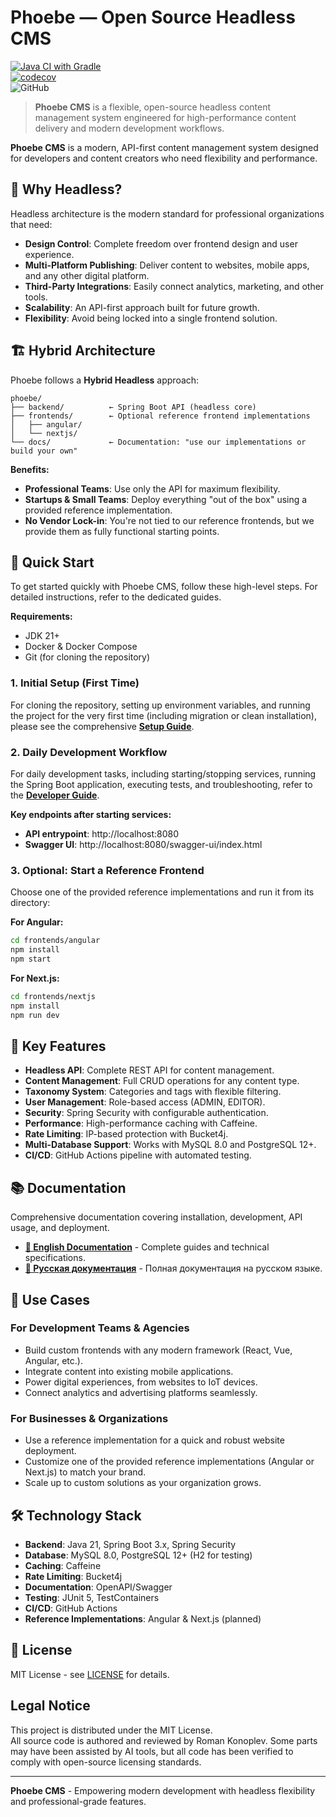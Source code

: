 # Phoebe — Open Source Headless CMS

[![Java CI with Gradle](https://github.com/rkonoplev/phoebe/actions/workflows/gradle-ci.yml/badge.svg)](
https://github.com/rkonoplev/phoebe/actions/workflows/gradle-ci.yml)  
[![codecov](https://codecov.io/gh/rkonoplev/phoebe/graph/badge.svg?token=YOUR_TOKEN)](
https://codecov.io/gh/rkonoplev/phoebe)  
![GitHub](https://img.shields.io/github/license/rkonoplev/news-platform)

> **Phoebe CMS** is a flexible, open-source headless content management system engineered for
> high-performance content delivery and modern development workflows.

**Phoebe CMS** is a modern, API-first content management system designed for developers and content
creators who need flexibility and performance.

## 🎯 Why Headless?

Headless architecture is the modern standard for professional organizations that need:

- **Design Control**: Complete freedom over frontend design and user experience.
- **Multi-Platform Publishing**: Deliver content to websites, mobile apps, and any other digital
  platform.
- **Third-Party Integrations**: Easily connect analytics, marketing, and other tools.
- **Scalability**: An API-first approach built for future growth.
- **Flexibility**: Avoid being locked into a single frontend solution.

## 🏗️ Hybrid Architecture

Phoebe follows a **Hybrid Headless** approach:

```
phoebe/
├── backend/          ← Spring Boot API (headless core)
├── frontends/        ← Optional reference frontend implementations
│   ├── angular/
│   └── nextjs/
└── docs/             ← Documentation: "use our implementations or build your own"
```

**Benefits:**
- **Professional Teams**: Use only the API for maximum flexibility.
- **Startups & Small Teams**: Deploy everything "out of the box" using a provided reference implementation.
- **No Vendor Lock-in**: You're not tied to our reference frontends, but we provide them as fully functional starting points.

## 🚀 Quick Start

To get started quickly with Phoebe CMS, follow these high-level steps. For detailed instructions,
refer to the dedicated guides.

**Requirements:**
- JDK 21+
- Docker & Docker Compose
- Git (for cloning the repository)

### 1. Initial Setup (First Time)
For cloning the repository, setting up environment variables, and running the project for the very
first time (including migration or clean installation), please see the comprehensive
**[Setup Guide](docs/en/SETUP_GUIDE.md)**.

### 2. Daily Development Workflow
For daily development tasks, including starting/stopping services, running the Spring Boot
application, executing tests, and troubleshooting, refer to the
**[Developer Guide](docs/en/DEVELOPER_GUIDE.md)**.

**Key endpoints after starting services:**
- **API entrypoint**: http://localhost:8080
- **Swagger UI**: http://localhost:8080/swagger-ui/index.html

### 3. Optional: Start a Reference Frontend
Choose one of the provided reference implementations and run it from its directory:

**For Angular:**
```bash
cd frontends/angular
npm install
npm start
```

**For Next.js:**
```bash
cd frontends/nextjs
npm install
npm run dev
```

## 🔧 Key Features

- **Headless API**: Complete REST API for content management.
- **Content Management**: Full CRUD operations for any content type.
- **Taxonomy System**: Categories and tags with flexible filtering.
- **User Management**: Role-based access (ADMIN, EDITOR).
- **Security**: Spring Security with configurable authentication.
- **Performance**: High-performance caching with Caffeine.
- **Rate Limiting**: IP-based protection with Bucket4j.
- **Multi-Database Support**: Works with MySQL 8.0 and PostgreSQL 12+.
- **CI/CD**: GitHub Actions pipeline with automated testing.

## 📚 Documentation

Comprehensive documentation covering installation, development, API usage, and deployment.

- **[📖 English Documentation](docs/en/)** - Complete guides and technical specifications.
- **[📖 Русская документация](docs/ru/)** - Полная документация на русском языке.

## 🌟 Use Cases

### For Development Teams & Agencies
- Build custom frontends with any modern framework (React, Vue, Angular, etc.).
- Integrate content into existing mobile applications.
- Power digital experiences, from websites to IoT devices.
- Connect analytics and advertising platforms seamlessly.

### For Businesses & Organizations
- Use a reference implementation for a quick and robust website deployment.
- Customize one of the provided reference implementations (Angular or Next.js) to match your brand.
- Scale up to custom solutions as your organization grows.

## 🛠️ Technology Stack

- **Backend**: Java 21, Spring Boot 3.x, Spring Security
- **Database**: MySQL 8.0, PostgreSQL 12+ (H2 for testing)
- **Caching**: Caffeine
- **Rate Limiting**: Bucket4j
- **Documentation**: OpenAPI/Swagger
- **Testing**: JUnit 5, TestContainers
- **CI/CD**: GitHub Actions
- **Reference Implementations**: Angular & Next.js (planned)

## 📄 License

MIT License - see [LICENSE](LICENSE) for details.

## Legal Notice

This project is distributed under the MIT License.  
All source code is authored and reviewed by Roman Konoplev. Some parts may have been assisted by AI tools,
but all code has been verified to comply with open-source licensing standards.

---

**Phoebe CMS** - Empowering modern development with headless flexibility and professional-grade features.